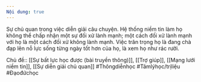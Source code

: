 ```yaml
---
Nội dung: true
---
```


Sự chủ quan trong việc diễn giải câu chuyện. Hệ thống niềm tin làm họ không thể chấp nhận một sự đối xử lành mạnh; một cách đối xử lành mạnh với họ là một cách đối xử không lành mạnh. Việc trân trọng họ là đang chà đạp lên nỗ lực sống từng ngày tốt hơn của họ, là xem họ như rác rưởi. 

Chủ đề:: [[Sự bất lực học được (bài truyền thông)]], [[Trợ giúp]], [[Mạng lưới niềm tin]], [[Sự diễn giải chủ quan]]
#Thôngdiễnhọc 
#Tâmlýhọc/trịliệu 
#Đạođứchọc 
